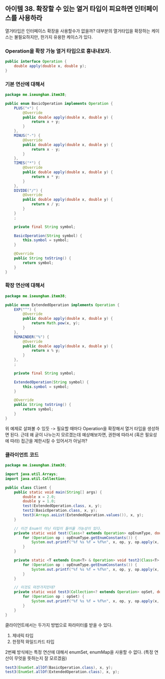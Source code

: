 ## 아이템 38. 확장할 수 있는 열거 타입이 피요하면 인터페이스를 사용하라
열거타입은 인터페이스 확장을 사용할수가 없을까? 대부분의 열거타입을 확장하는 케이스는 불필요하지만, 한가지 유용한 케이스가 있다.

### Operation을 확장 가능 열거 타입으로 흉내내보자.
```java
public interface Operation {
    double apply(double x, double y);
}
```

### 기본 연산에 대해서
```java
package me.iseunghan.item38;

public enum BasicOperation implements Operation {
    PLUS("+") {
        @Override
        public double apply(double x, double y) {
            return x + y;
        }
    },
    MINUS("-") {
        @Override
        public double apply(double x, double y) {
            return x - y;
        }
    },
    TIMES("*") {
        @Override
        public double apply(double x, double y) {
            return x * y;
        }
    },
    DIVIDE("/") {
        @Override
        public double apply(double x, double y) {
            return x / y;
        }
    }
    ;

    private final String symbol;

    BasicOperation(String symbol) {
        this.symbol = symbol;
    }

    @Override
    public String toString() {
        return symbol;
    }
}

```

### 확장 연산에 대해서
```java
package me.iseunghan.item38;

public enum ExtendedOperation implements Operation {
    EXP("^") {
        @Override
        public double apply(double x, double y) {
            return Math.pow(x, y);
        }
    },
    REMAINDER("%") {
        @Override
        public double apply(double x, double y) {
            return x % y;
        }
    },
    ;

    private final String symbol;

    ExtendedOperation(String symbol) {
        this.symbol = symbol;
    }

    @Override
    public String toString() {
        return symbol;
    }
}

```

위 예제로 살펴볼 수 있듯 -> 필요할 때마다 Operation을 확장해서 열거 타입을 생성하면 된다. 근데 왜 굳이 나누는지 모르겠는데 예상해보자면, 권한에 따라서 (혹은 필요성에 따라) 접근을 제한시킬 수 있어서가 아닐까?

### 클라이언트 코드
```java
package me.iseunghan.item38;

import java.util.Arrays;
import java.util.Collection;

public class Client {
    public static void main(String[] args) {
        double x = 2.0;
        double y = 1.0;
        test(ExtendedOperation.class, x, y);
        test2(BasicOperation.class, x, y);
        test3(Arrays.asList(ExtendedOperation.values()), x, y);
    }

    // 이건 Enum이 아닌 타입이 들어올 가능성이 있다.
    private static void test(Class<? extends Operation> opEnumType, double x, double y) {
        for (Operation op : opEnumType.getEnumConstants()) {
            System.out.printf("%f %s %f = %f%n", x, op, y, op.apply(x, y));
        }
    }

    private static <T extends Enum<T> & Operation> void test2(Class<T> opEnumType, double x, double y) {
        for (Operation op : opEnumType.getEnumConstants()) {
            System.out.printf("%f %s %f = %f%n", x, op, y, op.apply(x, y));
        }
    }

    // 이것도 마찬가지인데?
    private static void test3(Collection<? extends Operation> opSet, double x, double y) {
        for (Operation op : opSet) {
            System.out.printf("%f %s %f = %f%n", x, op, y, op.apply(x, y));
        }
    }
}

```
클라이언트에서는 두가지 방법으로 파라미터를 받을 수 있다.
1. 제네릭 타입
2. 한정적 와일드카드 타입

2번째 방식에는 특정 연산에 대해서 enumSet, enumMap을 사용할 수 없다. (특정 연산이 무엇을 뜻하는지 잘 모르겠음)
```java
test3(EnumSet.allOf(BasicOperation.class), x, y);
test3(EnumSet.allOf(ExtendedOperation.class), x, y);
```